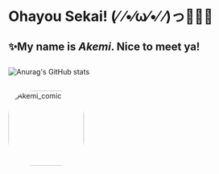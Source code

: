 # **Ohayou Sekai!** (⁄ ⁄•⁄ω⁄•⁄ ⁄)っ🎉✨🎇

<!--

Here are some ideas to get you started:

- 🔭 I’m currently working on ...
- 🌱 I’m currently learning ...
- 👯 I’m looking to collaborate on ...
- 🤔 I’m looking for help with ...
- 💬 Ask me about ...
- 📫 How to reach me: ...
- 😄 Pronouns: ...
- ⚡ Fun fact: ...
-->
## ✨My name is ***Akemi***. Nice to meet ya!
##
![Anurag's GitHub stats](https://github-readme-stats.vercel.app/api?username=akemitsuru&show_icons=true&theme=tokyonight)

##
  <img align="center" alt="Akemi_comic" height="150" style="border-radius:50px;" src="https://media.discordapp.net/attachments/1085400112198586379/1091063536840626188/20180322_174506.jpg?width=901&height=676">
